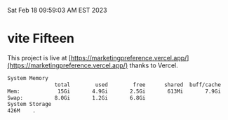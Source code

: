 Sat Feb 18 09:59:03 AM EST 2023

# vite Fifteen


This project is live at [https://marketingpreference.vercel.app/](https://marketingpreference.vercel.app/) thanks to Vercel.

```bash
System Memory
               total        used        free      shared  buff/cache   available
Mem:            15Gi       4.9Gi       2.5Gi       613Mi       7.9Gi       9.5Gi
Swap:          8.0Gi       1.2Gi       6.8Gi
System Storage
426M	.
```
